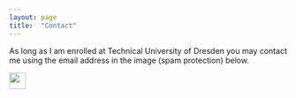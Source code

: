 ```yaml
---
layout: page
title:  "Contact"
---
```


As long as I am enrolled at Technical University of Dresden you may contact me using the email address in the image (spam protection) below. 

<img src="https://i.postimg.cc/QNwmKZxb/mail-suesslin.png" height="30px">

